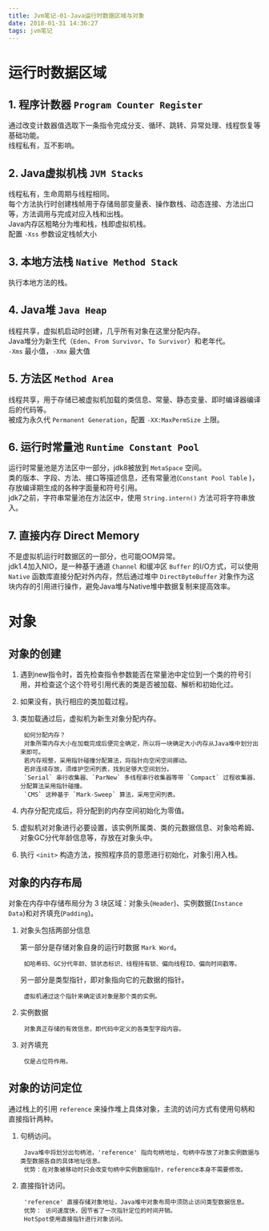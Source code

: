 ```yaml
---
title: Jvm笔记-01-Java运行时数据区域与对象
date: 2018-01-31 14:36:27
tags: jvm笔记
---
```


# 运行时数据区域  
  

## 1. 程序计数器  `Program Counter Register`

通过改变计数器值选取下一条指令完成分支、循环、跳转、异常处理、线程恢复等基础功能。  
线程私有，互不影响。
    
## 2. Java虚拟机栈 `JVM Stacks`

线程私有，生命周期与线程相同。    
每个方法执行时创建栈帧用于存储局部变量表、操作数栈、动态连接、方法出口等，方法调用与完成对应入栈和出栈。  
Java内存区粗略分为堆和栈，栈即虚拟机栈。  
配置 `-Xss` 参数设定栈帧大小

## 3. 本地方法栈 `Native Method Stack`

执行本地方法的栈。  

## 4. Java堆 `Java Heap`

线程共享，虚拟机启动时创建，几乎所有对象在这里分配内存。    
Java堆分为新生代（`Eden`、`From Survivor`、`To Survivor`）和老年代。  
`-Xms` 最小值，`-Xmx` 最大值  

## 5. 方法区 `Method Area`

线程共享，用于存储已被虚拟机加载的类信息、常量、静态变量、即时编译器编译后的代码等。  
被成为永久代 `Permanent Generation`，配置 `-XX:MaxPermSize` 上限。  

## 6. 运行时常量池 `Runtime Constant Pool`

运行时常量池是方法区中一部分，jdk8被放到 `MetaSpace` 空间。  
类的版本、字段、方法、接口等描述信息，还有常量池(`Constant Pool Table` )，存放编译期生成的各种字面量和符号引用。  
jdk7之前，字符串常量池在方法区中，使用 `String.intern()` 方法可将字符串放入。  

## 7. 直接内存  Direct Memory

不是虚拟机运行时数据区的一部分，也可能OOM异常。  
jdk1.4加入NIO，是一种基于通道 `Channel` 和缓冲区 `Buffer` 的I/O方式，可以使用 `Native` 函数库直接分配对外内存，然后通过堆中 `DirectByteBuffer` 对象作为这块内存的引用进行操作，避免Java堆与Native堆中数据复制来提高效率。  

# 对象

## 对象的创建  

1. 遇到new指令时，首先检查指令参数能否在常量池中定位到一个类的符号引用，并检查这个这个符号引用代表的类是否被加载、解析和初始化过。  
2. 如果没有，执行相应的类加载过程。  
3. 类加载通过后，虚拟机为新生对象分配内存。  
        
        如何分配内存？
        对象所需内存大小在加载完成后便完全确定，所以将一块确定大小内存从Java堆中划分出来即可。  
        若内存规整，采用指针碰撞分配算法，将指针向空闲空间挪动。
        若非连续存放，须维护空闲列表，找到足够大空间划分。
        `Serial` 串行收集器、`ParNew` 多线程串行收集器等带 `Compact` 过程收集器，分配算法采用指针碰撞。
        `CMS` 这种基于 `Mark-Sweep` 算法，采用空闲列表。

4. 内存分配完成后，将分配到的内存空间初始化为零值。   
5. 虚拟机对对象进行必要设置，该实例所属类、类的元数据信息、对象哈希姆、对象GC分代年龄信息等，存放在对象头中。  
6. 执行 `<init>` 构造方法，按照程序员的意愿进行初始化，对象引用入栈。  

## 对象的内存布局

对象在内存中存储布局分为 3 块区域：对象头(`Header`)、实例数据(`Instance Data`)和对齐填充(`Padding`)。  

1. 对象头包括两部分信息

    第一部分是存储对象自身的运行时数据 `Mark Word`。  
        
        如哈希码、GC分代年龄、锁状态标识、线程持有锁、偏向线程ID、偏向时间戳等。
        
    另一部分是类型指针，即对象指向它的元数据的指针。
    
        虚拟机通过这个指针来确定该对象是那个类的实例。
        

2. 实例数据

        对象真正存储的有效信息，即代码中定义的各类型字段内容。
        
3. 对齐填充

        仅是占位符作用。
    
## 对象的访问定位

通过栈上的引用 `reference` 来操作堆上具体对象，主流的访问方式有使用句柄和直接指针两种。  

1. 句柄访问。

        Java堆中将划分出句柄池，'reference' 指向句柄地址，句柄中存放了对象实例数据与类型数据各自的具体地址信息。  
        优势：在对象被移动时只会改变句柄中实例数据指针，reference本身不需要修改。
        
2. 直接指针访问。

        'reference' 直接存储对象地址，Java堆中对象布局中须防止访问类型数据信息。
        优势： 访问速度快，因节省了一次指针定位的时间开销。
        HotSpot使用直接指针进行对象访问。